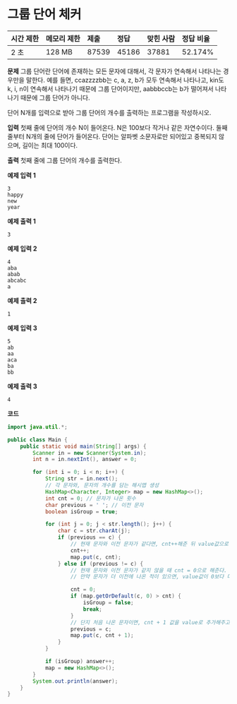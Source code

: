 # 그룹 단어 체커

| 시간 제한 | 메모리 제한 | 제출  | 정답  | 맞힌 사람 | 정답 비율 |
| :-------- | :---------- | :---- | :---- | :-------- | :-------- |
| 2 초      | 128 MB      | 87539 | 45186 | 37881     | 52.174%   |

**문제**
그룹 단어란 단어에 존재하는 모든 문자에 대해서, 각 문자가 연속해서 나타나는 경우만을 말한다. 예를 들면, ccazzzzbb는 c, a, z, b가 모두 연속해서 나타나고, kin도 k, i, n이 연속해서 나타나기 때문에 그룹 단어이지만, aabbbccb는 b가 떨어져서 나타나기 때문에 그룹 단어가 아니다.

단어 N개를 입력으로 받아 그룹 단어의 개수를 출력하는 프로그램을 작성하시오.

**입력**
첫째 줄에 단어의 개수 N이 들어온다. N은 100보다 작거나 같은 자연수이다. 둘째 줄부터 N개의 줄에 단어가 들어온다. 단어는 알파벳 소문자로만 되어있고 중복되지 않으며, 길이는 최대 100이다.

**출력**
첫째 줄에 그룹 단어의 개수를 출력한다.

**예제 입력 1**

```
3
happy
new
year
```

**예제 출력 1**

```
3
```

**예제 입력 2**

```
4
aba
abab
abcabc
a
```

**예제 출력 2**

```
1
```

**예제 입력 3**

```
5
ab
aa
aca
ba
bb
```

**예제 출력 3**

```
4
```

**코드**

```java
import java.util.*;

public class Main {
    public static void main(String[] args) {
        Scanner in = new Scanner(System.in);
        int n = in.nextInt(), answer = 0;

        for (int i = 0; i < n; i++) {
            String str = in.next();
            // 각 문자와, 문자의 개수를 담는 해시맵 생성
            HashMap<Character, Integer> map = new HashMap<>();
            int cnt = 0; // 문자가 나온 횟수
            char previous = ' '; // 이전 문자
            boolean isGroup = true;

            for (int j = 0; j < str.length(); j++) {
                char c = str.charAt(j);
                if (previous == c) {
                    // 현재 문자와 이전 문자가 같다면, cnt++해준 뒤 value값으로 넣어준다.
                    cnt++;
                    map.put(c, cnt);
                } else if (previous != c) {
                    // 현재 문자와 이전 문자가 같지 않을 때 cnt = 0으로 해준다.
                    // 만약 문자가 더 이전에 나온 적이 있으면, value값이 0보다 더 클 것이다. => 그룹 단어가 아니다.

                    cnt = 0;
                    if (map.getOrDefault(c, 0) > cnt) {
                        isGroup = false;
                        break;
                    }
                    // 단지 처음 나온 문자이면, cnt + 1 값을 value로 추가해주고, previous를 바꾸어준다.
                    previous = c;
                    map.put(c, cnt + 1);
                }
            }

            if (isGroup) answer++;
            map = new HashMap<>();
        }
        System.out.println(answer);
    }
}

```
